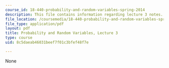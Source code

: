 ```yaml
---
course_id: 18-440-probability-and-random-variables-spring-2014
description: This file contains information regarding lecture 3 notes.
file_location: /coursemedia/18-440-probability-and-random-variables-spring-2014/8c5daeab46031beef7f01c3bfef48f7e_MIT18_440S14_Lecture3.pdf
file_type: application/pdf
layout: pdf
title: Probability and Random Variables, Lecture 3
type: course
uid: 8c5daeab46031beef7f01c3bfef48f7e

---
```

None
